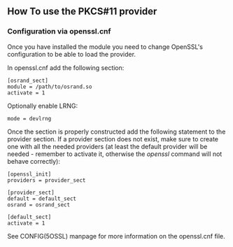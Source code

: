 ## How To use the PKCS#11 provider

### Configuration via openssl.cnf

Once you have installed the module you need to change OpenSSL's configuration to
be able to load the provider.

In openssl.cnf add the following section:

```
[osrand_sect]
module = /path/to/osrand.so
activate = 1
```
Optionally enable LRNG:
```
mode = devlrng
```

Once the section is properly constructed add the following statement to the
provider section. If a provider section does not exist, make sure to create one
with all the needed providers (at least the default provider will be needed - 
remember to activate it, otherwise the _openssl_ command will not behave 
correctly):

```
[openssl_init]
providers = provider_sect

[provider_sect]
default = default_sect
osrand = osrand_sect

[default_sect]
activate = 1
```

See CONFIG(5OSSL) manpage for more information on the openssl.cnf file.
